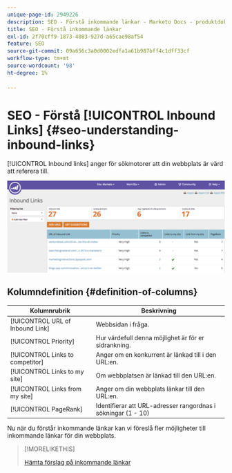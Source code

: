 ```yaml
---
unique-page-id: 2949226
description: SEO - Förstå inkommande länkar - Marketo Docs - produktdokumentation
title: SEO - Förstå inkommande länkar
exl-id: 2f70cff9-1873-4083-927d-a65cae98af54
feature: SEO
source-git-commit: 09a656c3a0d0002edfa1a61b987bff4c1dff33cf
workflow-type: tm+mt
source-wordcount: '98'
ht-degree: 1%

---
```


# SEO - Förstå [!UICONTROL Inbound Links] {#seo-understanding-inbound-links}

[!UICONTROL Inbound links] anger för sökmotorer att din webbplats är värd att referera till.

![](assets/image2014-9-18-13-3a18-3a10.png)

## Kolumndefinition {#definition-of-columns}

| Kolumnrubrik | Beskrivning |
|---|---|
| [!UICONTROL URL of Inbound Link] | Webbsidan i fråga. |
| [!UICONTROL Priority] | Hur värdefull denna möjlighet är för er sidrankning. |
| [!UICONTROL Links to competitor] | Anger om en konkurrent är länkad till i den URL:en. |
| [!UICONTROL Links to my site] | Om webbplatsen är länkad till den URL:en. |
| [!UICONTROL Links from my site] | Anger om din webbplats länkar till den URL:en. |
| [!UICONTROL PageRank] | Identifierar att URL-adresser rangordnas i sökningar (1 - 10) |

Nu när du förstår inkommande länkar kan vi föreslå fler möjligheter till inkommande länkar för din webbplats.

>[!MORELIKETHIS]
>
>[Hämta förslag på inkommande länkar](/help/marketo/product-docs/additional-apps/seo/inbound-links/seo-get-inbound-link-suggestions.md)
